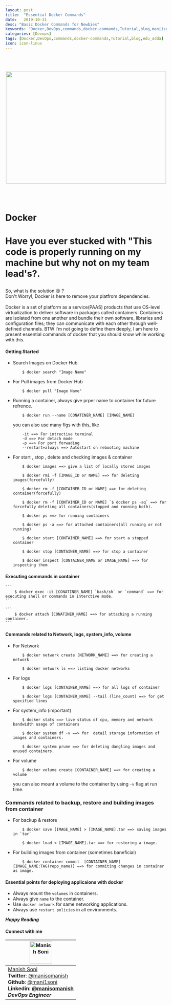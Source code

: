 ```yaml
---
layout: post
title:  "Essential Docker Commands"
date:   2019-10-31
desc: "Basic Docker Commands for Newbies"
keywords: "Docker,DevOps,commands,docker-commands,Tutorial,blog,mani1soni, Manish Soni"
categories: [Devops]
tags: [Docker,DevOps,commands,docker-commands,Tutorial,blog,edu_adda]
icon: icon-linux
---
```



<div align="center" id="top">
	<br>
	<br>
	<br>
	<img width="500" height="350" src="https://raw.githubusercontent.com/mani1soni/mani1soni.github.io/master/static/assets/img/docker.jpeg" >
	<br>
	<br>
	<br>
 
<br>
</div>

# Docker
# <p> Have you ever stucked with "This code is properly running on my machine but why not on my team lead's?.<br>
So, what is the solution :confused: ? <br>
Don't Worry!, Docker is here to remove your platfrom dependencies. <br>  
Docker is a set of platform as a service(PAAS) products that use OS-level virtualization to deliver software in packages called containers.
Containers are isolated from one another and bundle their own software, libraries and configuration files; they can communicate with each other through well-defined channels.
BTW i'm not going to define them deeply, I am here to present essential commands of docker that you should know while working with this. </p> 


#### Getting Started

* Search Images on Docker Hub

    ```
        $ docker search "Image Name"
    ```

* For Pull images from Docker Hub

    ```
        $ docker pull "Image Name"
    ```
    
* Running a container, always give prper name to container for future refrence.

    ```
        $ docker run --name [CONATINER_NAME] [IMAGE_NAME]
    ```
    
    you can also use many flgs with this, like
    ```
        -it ==> For intrective terminal
        -d ==> For detach mode
        -p ==> For port forwading
        --restart=always ==> Autostart on rebooting machine
    ```
    
* For start , stop , delete and checking images & container

    ```
        $ docker images ==> give a list of locally stored images
    ```
    
    ``` 
        $ docker rmi -f [IMAGE_ID or NAME] ==> for deleting images(forcefully)
    ```
    
    ```
        $ docker rm -f [CONTAINER_ID or NAME] ==> for deleting container(forcefully)
    ```
    
    ```
        $ docker rm -f [CONTAINER_ID or NAME] `$ docker ps -aq` ==> for forcefully deleting all containers(stopped and running both). 
    ```
    
    ```
        $ docker ps ==> for running containers
    ```
    
    ```
        $ docker ps -a ==> for attached containers(all running or not running)
    ```
    
    ```
        $ docker start [CONTAINER_NAME] ==> for start a stopped container
    ```
    
    ```
        $ docker stop [CONTAINER_NAME] ==> for stop a container
    ```
    
    ```
        $ docker inspect [CONTAINER_NAME or IMAGE_NAME] ==> for inspecting them 
    ```
    
#### Executing commands in container
    ```
        $ docker exec -it [CONATINER_NAME] `bash/sh` or `command` ==> for executing shell or commands in interctive mode. 
    ```
    
    ```
        $ docker attach [CONATINER_NAME] ==> for attaching a running container.
    ```
#### Commands related to Network, logs, system_info, volume

* For Network
    ```
        $ docker network create [NETWORK_NAME] ==> for creating a network
    ```
    
    ```
        $ docker network ls ==> listing docker networks
    ```
    
* For logs

    ```
        $ docker logs [CONTAINER_NAME] ==> for all logs of container
    ```
    
    ```
        $ docker logs [CONTAINER_NAME] --tail (line_count) ==> for get specified lines 
    ```
    
* For system_info (important)
    ```
        $ docker stats ==> live status of cpu, memory and network bandwidth usage of containers
    ```

    ```
        $ docker system df -v ==> for  detail storage information of images and containers.
    ```
    
    ```
        $ docker system prune ==> for deleting dangling images and unused containers.
    ```
    
* For volume
    ```
        $ docker volume create [CONTAINER_NAME] ==> for creating a volume
    ```
    
    you can also mount a volume to the container by using `-v` flag at run time.


### Commands related to backup, restore and building images from container

* For backup & restore
    ```
        $ docker save [IMAGE_NAME] > [IMAGE_NAME].tar ==> saving images in `tar`
    ```
    
    ```
        $ docker load < [IMAGE_NAME].tar ==> for restoring a image.
    ```
* For building images from container (sometimes baneficial)
    ```
        $ docker container commit  [CONTAINER_NAME] [IMAGE_NAME:TAG(repo_name)] ==> for commiting changes in container as image.
    ```

#### Essential points for deploying applicaions with docker

* Always mount the `volumes` in containers.
* Always give `name` to the container.
* Use `docker network` for same networking applications.
* Always use `restart policies` in all environments.
   

 _**Happy Reading**_ 

#### Connect with me 


| <img alt="Manish Soni" src="https://avatars3.githubusercontent.com/u/30206849?s=460&v=4" height="70"   />                                                                                                                  |
| -------------------------------------------------------------------------------------------------------------------------------------------------------------------------------------------------------------------------------- |
| [Manish Soni](https://mani1soni.github.io/)<br><strong>Twitter</strong>: [@manisomanish](https://twitter.com/manisomanish)<br><strong>Github</strong>: [@mani1soni](https://github.com/mani1soni)<br> <strong>Linkedin<strong>: [@manisomanish](https://www.linkedin.com/in/manisomanish/)<br> _DevOps Engineer_ |






    




















